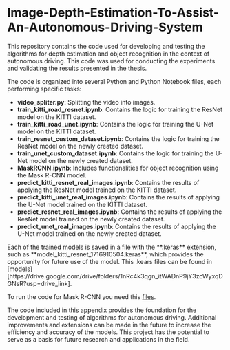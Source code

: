 # Image-Depth-Estimation-To-Assist-An-Autonomous-Driving-System

<p>This repository contains the code used for developing and testing the algorithms for depth estimation and object recognition in the context of autonomous driving. This code was used for conducting the experiments and validating the results presented in the thesis.</p>

The code is organized into several Python and Python Notebook files, each performing specific tasks:

- **video_spliter.py**: Splitting the video into images.
- **train_kitti_road_resnet.ipynb**: Contains the logic for training the ResNet model on the KITTI dataset.
- **train_kitti_road_unet.ipynb**: Contains the logic for training the U-Net model on the KITTI dataset.
- **train_resnet_custom_dataset.ipynb**: Contains the logic for training the ResNet model on the newly created dataset.
- **train_unet_custom_dataset.ipynb**: Contains the logic for training the U-Net model on the newly created dataset.
- **MaskRCNN.ipynb**: Includes functionalities for object recognition using the Mask R-CNN model.
- **predict_kitti_resnet_real_images.ipynb**: Contains the results of applying the ResNet model trained on the KITTI dataset.
- **predict_kitti_unet_real_images.ipynb**: Contains the results of applying the U-Net model trained on the KITTI dataset.
- **predict_resnet_real_images.ipynb**: Contains the results of applying the ResNet model trained on the newly created dataset.
- **predict_unet_real_images.ipynb**: Contains the results of applying the U-Net model trained on the newly created dataset.

<p>
Each of the trained models is saved in a file with the **.keras** extension, such as **model_kitti_resnet_1716910504.keras**, which provides the opportunity for future use of the model. 
This .kears files can be found in [models][https://drive.google.com/drive/folders/1nRc4k3qgn_itWADnP9jY3zcWyxqDGNsR?usp=drive_link].

To run the code for Mask R-CNN you need this [files](https://drive.google.com/drive/folders/19TxNh0yoyVVxbyYWubaMQJmgvGxrnZs-?usp=drive_link).

The code included in this appendix provides the foundation for the development and testing of algorithms for autonomous driving. Additional improvements and extensions can be made in the future to increase the efficiency and accuracy of the models. This project has the potential to serve as a basis for future research and applications in the field.
</p>

